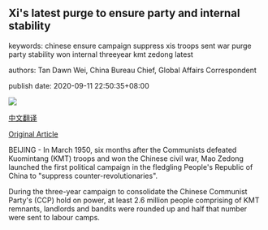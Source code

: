 ## Xi's latest purge to ensure party and internal stability

keywords: chinese ensure campaign suppress xis troops sent war purge party stability won internal threeyear kmt zedong latest

authors: Tan Dawn Wei, China Bureau Chief, Global Affairs Correspondent

publish date: 2020-09-11 22:50:35+08:00

![](https://www.straitstimes.com/sites/default/files/styles/x_large/public/articles/2020/09/11/tl-xjp-r-110920.jpg?itok=L3VAXE7B)

[中文翻译](Xi%27s%20latest%20purge%20to%20ensure%20party%20and%20internal%20stability_zh.md)

[Original Article](https://www.straitstimes.com/asia/east-asia/xis-latest-purge-to-ensure-party-and-internal-stability)

BEIJING - In March 1950, six months after the Communists defeated Kuomintang (KMT) troops and won the Chinese civil war, Mao Zedong launched the first political campaign in the fledgling People's Republic of China to "suppress counter-revolutionaries".

During the three-year campaign to consolidate the Chinese Communist Party's (CCP) hold on power, at least 2.6 million people comprising of KMT remnants, landlords and bandits were rounded up and half that number were sent to labour camps.